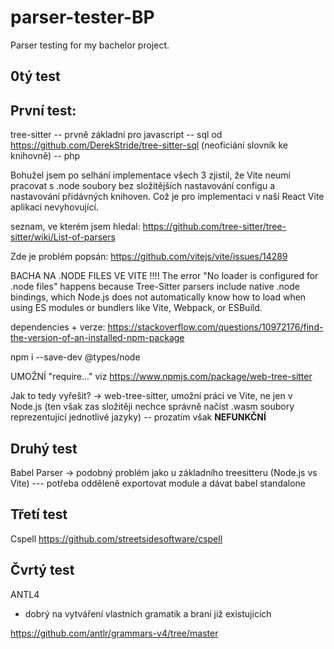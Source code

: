 # parser-tester-BP
Parser testing for my bachelor project.

## 0tý test

## První test:

tree-sitter 
-- prvně základní pro javascript
-- sql od https://github.com/DerekStride/tree-sitter-sql (neoficiání slovník ke knihovně)
-- php 

Bohužel jsem po selhání implementace všech 3 zjistil, že Vite neumí pracovat s .node soubory bez složitějších nastavování configu a nastavování přidávných knihoven. Což je pro implementaci v naší React Vite aplikaci nevyhovující.

seznam, ve kterém jsem hledal: https://github.com/tree-sitter/tree-sitter/wiki/List-of-parsers


Zde je problém popsán: 
https://github.com/vitejs/vite/issues/14289

BACHA NA .NODE FILES VE VITE !!!! 
The error "No loader is configured for .node files" happens because Tree-Sitter parsers include native .node bindings, which Node.js does not automatically know how to load when using ES modules or bundlers like Vite, Webpack, or ESBuild.

dependencies + verze:
https://stackoverflow.com/questions/10972176/find-the-version-of-an-installed-npm-package


npm i --save-dev @types/node 

UMOŽNÍ "require..."         viz https://www.npmjs.com/package/web-tree-sitter 

Jak to tedy vyřešit?
-> web-tree-sitter, umožní práci ve Vite, ne jen v Node.js
(ten však zas složitěji nechce správně načíst .wasm soubory reprezentující jednotlivé jazyky)
-- prozatím však <b> NEFUNKČNÍ </b>

## Druhý test

Babel Parser
-> podobný problém jako u základního treesitteru (Node.js vs Vite)
--- potřeba odděleně exportovat module a dávat babel standalone


## Třetí test

Cspell 
https://github.com/streetsidesoftware/cspell


## Čvrtý test

ANTL4 

- dobrý na vytváření vlastních gramatik a braní již existujících

https://github.com/antlr/grammars-v4/tree/master